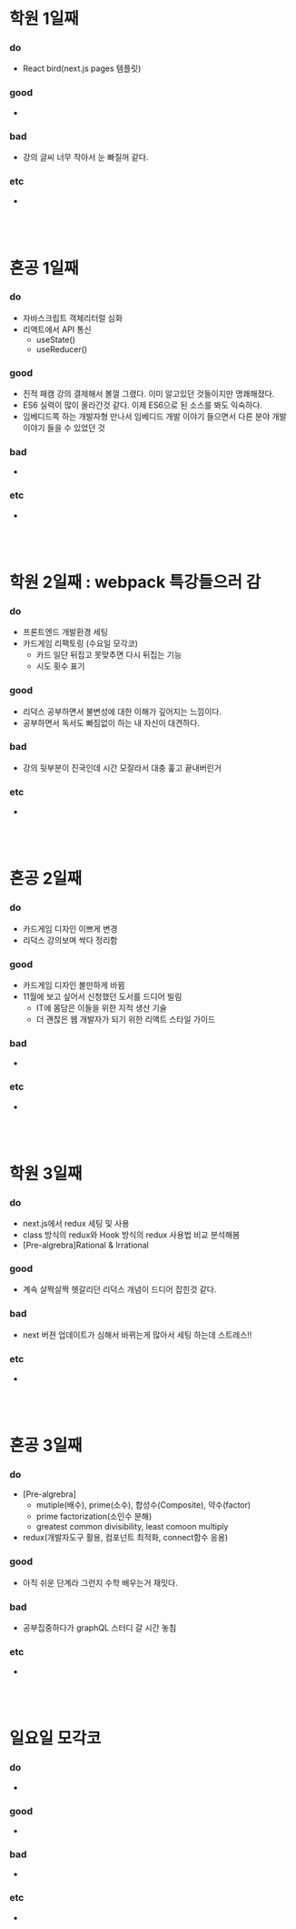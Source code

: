 
# 학원 1일째 
### do
- React bird(next.js pages 템플릿)

### good
- 

### bad
- 강의 글씨 너무 작아서 눈 빠질꺼 같다.

### etc
- 

<br /><br />

# 혼공 1일째 
### do
- 자바스크립트 객체리터럴 심화
- 리액트에서 API 통신
  - useState()
  - useReducer()

### good
- 진적 패캠 강의 결제해서 볼껄 그랬다. 이미 알고있던 것들이지만 명쾌해졌다.
- ES6 실력이 많이 올라간것 같다. 이제 ES6으로 된 소스를 봐도 익숙하다.
- 임베디드쪽 하는 개발자형 만나서 임베디드 개발 이야기 들으면서 다른 분야 개발 이야기 들을 수 있었던 것

### bad
- 

### etc
-

<br /><br />

# 학원 2일째 : webpack 특강들으러 감
### do
- 프론트엔드 개발환경 세팅
- 카드게임 리팩토링 (수요일 모각코)
  - 카드 일단 뒤집고 못맞추면 다시 뒤집는 기능
  - 시도 횟수 표기

### good
- 리덕스 공부하면서 불변성에 대한 이해가 깊어지는 느낌이다.
- 공부하면서 독서도 빠짐없이 하는 내 자신이 대견하다.

### bad
- 강의 뒷부분이 진국인데 시간 모잘라서 대충 훑고 끝내버린거

### etc
-

<br /><br />

# 혼공 2일째 
### do
- 카드게임 디자인 이쁘게 변경
- 리덕스 강의보며 싹다 정리함

### good
- 카드게임 디자인 볼만하게 바뀜
- 11월에 보고 싶어서 신청했던 도서를 드디어 빌림
  - IT에 몸담은 이들을 위한 지적 생산 기술
  - 더 괜찮은 웹 개발자가 되기 위한 리액트 스타일 가이드

### bad
- 

### etc
- 

<br /><br />

# 학원 3일째 
### do
- next.js에서 redux 세팅 및 사용
- class 방식의 redux와 Hook 방식의 redux 사용법 비교 분석해봄
- [Pre-algrebra]Rational & Irrational

### good
- 계속 살짝살짝 헷갈리던 리덕스 개념이 드디어 잡힌것 같다.

### bad
- next 버젼 업데이트가 심해서 바뀌는게 많아서 세팅 하는데 스트레스!!

### etc
- 

<br /><br />

# 혼공 3일째 
### do
- [Pre-algrebra]
  - mutiple(배수), prime(소수), 합성수(Composite), 약수(factor)
  - prime factorization(소인수 분해)
  - greatest common divisibility, least comoon multiply
- redux(개발자도구 활용, 컴포넌트 최적화, connect함수 응용)

### good
- 아직 쉬운 단계라 그런지 수학 배우는거 재밋다. 
 
### bad
- 공부집중하다가 graphQL 스터디 갈 시간 놓침

### etc
-

<br /><br />

# 일요일 모각코
### do
-

### good
-

### bad
- 

### etc
-

<br /><br />
